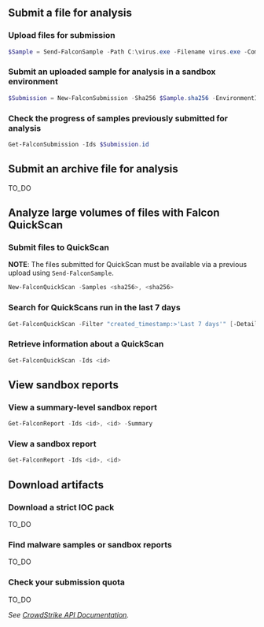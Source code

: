 ## Submit a file for analysis
### Upload files for submission
```powershell
$Sample = Send-FalconSample -Path C:\virus.exe -Filename virus.exe -Comment 'bad file'
```
### Submit an uploaded sample for analysis in a sandbox environment
```powershell
$Submission = New-FalconSubmission -Sha256 $Sample.sha256 -EnvironmentId win7_x86 -SubmitName virus.exe
```
### Check the progress of samples previously submitted for analysis
```powershell
Get-FalconSubmission -Ids $Submission.id
```
## Submit an archive file for analysis
TO_DO
## Analyze large volumes of files with Falcon QuickScan
### Submit files to QuickScan
**NOTE**: The files submitted for QuickScan must be available via a previous upload using `Send-FalconSample`.
```powershell
New-FalconQuickScan -Samples <sha256>, <sha256>
```
### Search for QuickScans run in the last 7 days
```powershell
Get-FalconQuickScan -Filter "created_timestamp:>'Last 7 days'" [-Detailed]
```
### Retrieve information about a QuickScan
```powershell
Get-FalconQuickScan -Ids <id>
```
## View sandbox reports
### View a summary-level sandbox report
```powershell
Get-FalconReport -Ids <id>, <id> -Summary
```
### View a sandbox report
```powershell
Get-FalconReport -Ids <id>, <id>
```
## Download artifacts
### Download a strict IOC pack
TO_DO
### Find malware samples or sandbox reports
TO_DO
### Check your submission quota
TO_DO

_See [CrowdStrike API Documentation](https://falcon.crowdstrike.com/support/documentation/92/falcon-x-apis)._